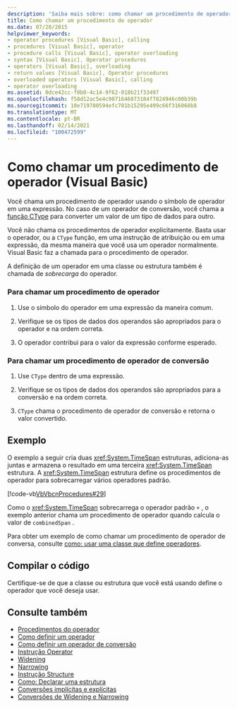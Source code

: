 ```yaml
---
description: 'Saiba mais sobre: como chamar um procedimento de operador (Visual Basic)'
title: Como chamar um procedimento de operador
ms.date: 07/20/2015
helpviewer_keywords:
- operator procedures [Visual Basic], calling
- procedures [Visual Basic], operator
- procedure calls [Visual Basic], operator overloading
- syntax [Visual Basic], Operator procedures
- operators [Visual Basic], overloading
- return values [Visual Basic], Operator procedures
- overloaded operators [Visual Basic], calling
- operator overloading
ms.assetid: 0dce42cc-f0b0-4c14-9f62-018b21f33497
ms.openlocfilehash: f58d12ac5e4c9071646073184f7824946c00b39b
ms.sourcegitcommit: 10e719780594efc781b15295e499c66f316068b8
ms.translationtype: MT
ms.contentlocale: pt-BR
ms.lasthandoff: 02/14/2021
ms.locfileid: "100472599"
---
```

# <a name="how-to-call-an-operator-procedure-visual-basic"></a>Como chamar um procedimento de operador (Visual Basic)

Você chama um procedimento de operador usando o símbolo de operador em uma expressão. No caso de um operador de conversão, você chama a [função CType](../../../language-reference/functions/ctype-function.md) para converter um valor de um tipo de dados para outro.  
  
 Você não chama os procedimentos de operador explicitamente. Basta usar o operador, ou a `CType` função, em uma instrução de atribuição ou em uma expressão, da mesma maneira que você usa um operador normalmente. Visual Basic faz a chamada para o procedimento de operador.  
  
 A definição de um operador em uma classe ou estrutura também é chamada de *sobrecarga* do operador.  
  
### <a name="to-call-an-operator-procedure"></a>Para chamar um procedimento de operador  
  
1. Use o símbolo do operador em uma expressão da maneira comum.  
  
2. Verifique se os tipos de dados dos operandos são apropriados para o operador e na ordem correta.  
  
3. O operador contribui para o valor da expressão conforme esperado.  
  
### <a name="to-call-a-conversion-operator-procedure"></a>Para chamar um procedimento de operador de conversão  
  
1. Use `CType` dentro de uma expressão.  
  
2. Verifique se os tipos de dados dos operandos são apropriados para a conversão e na ordem correta.  
  
3. `CType` chama o procedimento de operador de conversão e retorna o valor convertido.  
  
## <a name="example"></a>Exemplo  

 O exemplo a seguir cria duas <xref:System.TimeSpan> estruturas, adiciona-as juntas e armazena o resultado em uma terceira <xref:System.TimeSpan> estrutura. A <xref:System.TimeSpan> estrutura define os procedimentos de operador para sobrecarregar vários operadores padrão.  
  
 [!code-vb[VbVbcnProcedures#29](~/samples/snippets/visualbasic/VS_Snippets_VBCSharp/VbVbcnProcedures/VB/Class1.vb#29)]  
  
 Como o <xref:System.TimeSpan> sobrecarrega o operador padrão `+` , o exemplo anterior chama um procedimento de operador quando calcula o valor de `combinedSpan` .  
  
 Para obter um exemplo de como chamar um procedimento de operador de conversa, consulte [como: usar uma classe que define operadores](./how-to-use-a-class-that-defines-operators.md).  
  
## <a name="compile-the-code"></a>Compilar o código  

 Certifique-se de que a classe ou estrutura que você está usando define o operador que você deseja usar.  
  
## <a name="see-also"></a>Consulte também

- [Procedimentos do operador](./operator-procedures.md)
- [Como definir um operador](./how-to-define-an-operator.md)
- [Como definir um operador de conversão](./how-to-define-a-conversion-operator.md)
- [Instrução Operator](../../../language-reference/statements/operator-statement.md)
- [Widening](../../../language-reference/modifiers/widening.md)
- [Narrowing](../../../language-reference/modifiers/narrowing.md)
- [Instrução Structure](../../../language-reference/statements/structure-statement.md)
- [Como: Declarar uma estrutura](../data-types/how-to-declare-a-structure.md)
- [Conversões implícitas e explícitas](../data-types/implicit-and-explicit-conversions.md)
- [Conversões de Widening e Narrowing](../data-types/widening-and-narrowing-conversions.md)
